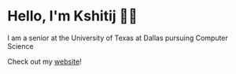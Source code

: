 <!--
**K-Kulshrestha/K-Kulshrestha** is a ✨ _special_ ✨ repository because its `README.md` (this file) appears on your GitHub profile.
-->
<h1 align="left">Hello, I'm Kshitij 👋🏽</h1>
<p align="left">I am a senior at the University of Texas at Dallas pursuing Computer Science</p>
<p align="left">Check out my <a href="https://k-kulshrestha.vercel.app/">website</a>!</p>

